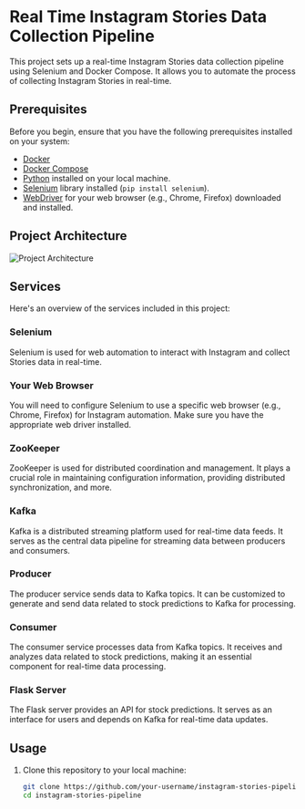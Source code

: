 # Real Time Instagram Stories Data Collection Pipeline

This project sets up a real-time Instagram Stories data collection pipeline using Selenium and Docker Compose. It allows you to automate the process of collecting Instagram Stories in real-time.

## Prerequisites

Before you begin, ensure that you have the following prerequisites installed on your system:

- [Docker](https://www.docker.com/)
- [Docker Compose](https://docs.docker.com/compose/)
- [Python](https://www.python.org/) installed on your local machine.
- [Selenium](https://selenium-python.readthedocs.io/) library installed (`pip install selenium`).
- [WebDriver](https://selenium-python.readthedocs.io/installation.html#drivers) for your web browser (e.g., Chrome, Firefox) downloaded and installed.

## Project Architecture

![Project Architecture](architecture.jpeg)

## Services

Here's an overview of the services included in this project:

### Selenium

Selenium is used for web automation to interact with Instagram and collect Stories data in real-time.

### Your Web Browser

You will need to configure Selenium to use a specific web browser (e.g., Chrome, Firefox) for Instagram automation. Make sure you have the appropriate web driver installed.
### ZooKeeper

ZooKeeper is used for distributed coordination and management. It plays a crucial role in maintaining configuration information, providing distributed synchronization, and more.

### Kafka

Kafka is a distributed streaming platform used for real-time data feeds. It serves as the central data pipeline for streaming data between producers and consumers.

### Producer

The producer service sends data to Kafka topics. It can be customized to generate and send data related to stock predictions to Kafka for processing.

### Consumer

The consumer service processes data from Kafka topics. It receives and analyzes data related to stock predictions, making it an essential component for real-time data processing.

### Flask Server

The Flask server provides an API for stock predictions. It serves as an interface for users and depends on Kafka for real-time data updates.

## Usage

1. Clone this repository to your local machine:

   ```bash
   git clone https://github.com/your-username/instagram-stories-pipeline.git
   cd instagram-stories-pipeline
